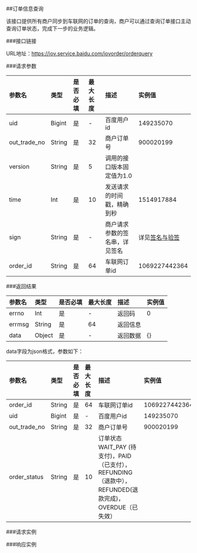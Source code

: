 ##订单信息查询

该接口提供所有商户同步到车联网的订单的查询，商户可以通过查询订单接口主动查询订单状态，完成下一步的业务逻辑。

###接口链接

URL地址：https://iov.service.baidu.com/iovorder/orderquery

###请求参数

 |参数名 |类型|是否必填|最大长度|描述|实例值
| :------| :------ | :------ | :------ | :------ | :------ 
 |uid |Bigint|是|-|百度用户id| 149235070
 |out_trade_no |String|是|32|商户订单号|900020199
 |version | String| 是 |5 |调用的接口版本固定值为1.0||
 |time |Int|是|10|发送请求的时间戳，精确到秒|1514917884
|sign |String| 是|-|商户请求参数的签名串，详见签名|详见[签名与验签](/jie-kou-gui-ze/qian-ming.md)|
 |order_id |String|是|64| 车联网订单id|1069227442364|

###返回结果

|参数名 |类型|是否必填|最大长度|描述|实例值
| :------| :------ | :------ | :------ | :------ | :------
 |errno|Int|是|-|返回码|0|
 |errmsg|String|是|64|返回信息|| 
 |data |Object |是|-|返回数据|{}|

 data字段为json格式，参数如下：
 
|参数名 |类型|是否必填|最大长度|描述|实例值
| :------| :------ | :------ | :------ | :------ | :------
|order_id |String|是|64| 车联网订单id|1069227442364|
|uid |Bigint|是|-|百度用户id| 149235070
|out_trade_no |String|是|32|商户订单号|900020199
|order_status |String|是|10|订单状态 WAIT_PAY (待支付)，PAID（已支付），REFUNDING（退款中），REFUNDED(退款完成)，OVERDUE（已失效）|

###请求实例

###响应实例



 
